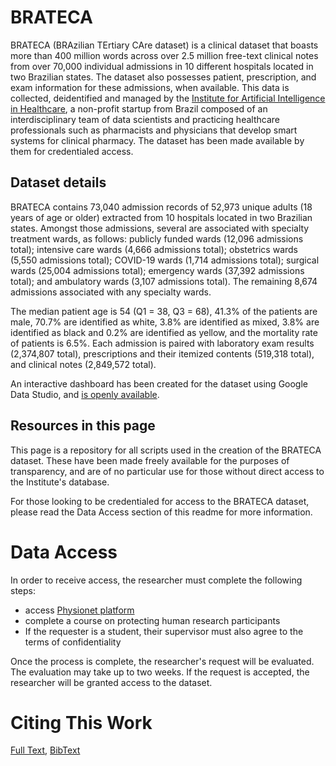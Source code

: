 # BRATECA
BRATECA (BRAzilian TErtiary CAre dataset) is a clinical dataset that boasts more than 400 million words across over 2.5 million free-text clinical notes from over 70,000 individual admissions in 10 different hospitals located in two Brazilian states. The dataset also possesses patient, prescription, and exam information for these admissions, when available. This data is collected, deidentified and managed by the [Institute for Artificial Intelligence in Healthcare](https://noharm.ai/en), a non-profit startup from Brazil composed of an interdisciplinary team of data scientists and practicing healthcare professionals such as pharmacists and physicians that develop smart systems for clinical pharmacy. The dataset has been made available by them for credentialed access.

## Dataset details
BRATECA contains 73,040 admission records of 52,973 unique adults (18 years of age or older) extracted from 10 hospitals located in two Brazilian states. Amongst those admissions, several are associated with specialty treatment wards, as follows: publicly funded wards (12,096 admissions total); intensive care wards (4,666 admissions total); obstetrics wards (5,550 admissions total); COVID-19 wards (1,714 admissions total); surgical wards (25,004 admissions total); emergency wards (37,392 admissions total); and ambulatory wards (3,107 admissions total). The remaining 8,674 admissions associated with any specialty wards.

The median patient age is 54 (Q1 = 38, Q3 = 68), 41.3% of the patients are male, 70.7% are identified as white, 3.8% are identified as mixed, 3.8% are identified as black and 0.2% are identified as yellow, and the mortality rate of patients is 6.5%. Each admission is paired with laboratory exam results (2,374,807 total), prescriptions and their itemized contents (519,318 total), and clinical notes (2,849,572 total). 

An interactive dashboard has been created for the dataset using Google Data Studio, and [is openly available](https://datastudio.google.com/s/gzxfzFVxXF0).

## Resources in this page

This page is a repository for all scripts used in the creation of the BRATECA dataset. These have been made freely available for the purposes of transparency, and are of no particular use for those without direct access to the Institute's database.

For those looking to be credentialed for access to the BRATECA dataset, please read the Data Access section of this readme for more information.
 
# Data Access
In order to receive access, the researcher must complete the following steps:
 - access [Physionet platform](https://physionet.org/content/brateca/1.0/)
 - complete a course on protecting human research participants
 - If the requester is a student, their supervisor must also agree to the terms of confidentiality

Once the process is complete, the researcher's request will be evaluated. The evaluation may take up to two weeks. If the request is accepted, the researcher will be granted access to the dataset.

# Citing This Work
[Full Text](http://www.lrec-conf.org/proceedings/lrec2022/pdf/2022.lrec-1.602.pdf), [BibText](https://raw.githubusercontent.com/noharm-ai/brateca/master/consoli2022brateca.bib)
